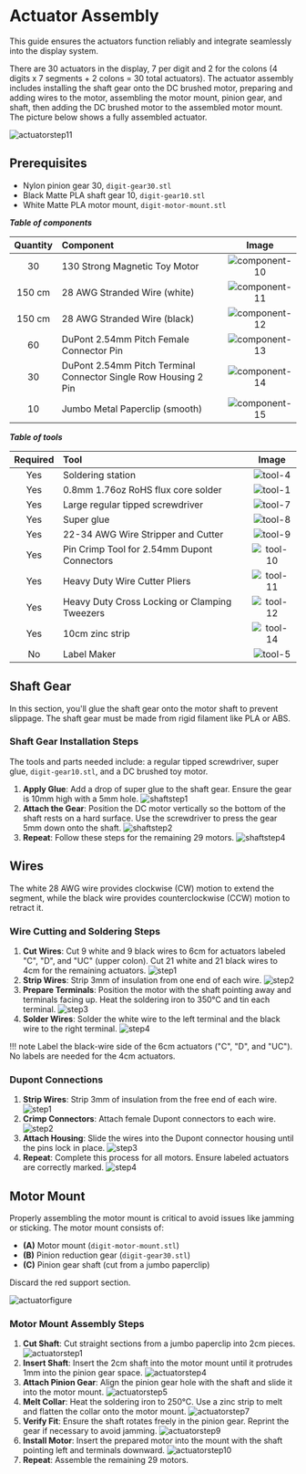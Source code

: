 # Actuator Assembly

This guide ensures the actuators function reliably and integrate seamlessly into the display system.

There are 30 actuators in the display, 7 per digit and 2 for the colons (4 digits x 7 segments + 2 colons = 30 total actuators). The actuator assembly includes installing the shaft gear onto the DC brushed motor, preparing and adding wires to the motor, assembling the motor mount, pinion gear, and shaft, then adding the DC brushed motor to the assembled motor mount. The picture below shows a fully assembled actuator.

![actuatorstep11](../img/actuator/11-actuator.webp)

## Prerequisites

- Nylon pinion gear 30, `digit-gear30.stl`
- Black Matte PLA shaft gear 10, `digit-gear10.stl`
- White Matte PLA motor mount, `digit-motor-mount.stl`

***Table of components***

| Quantity | Component | Image |
| :--: | :------| :-----: |
| 30 | 130 Strong Magnetic Toy Motor | ![component-10](../img/component/component-10.webp) |
| 150 cm | 28 AWG Stranded Wire (white) | ![component-11](../img/component/component-11.webp) |
| 150 cm | 28 AWG Stranded Wire (black) | ![component-12](../img/component/component-12.webp) |
| 60 | DuPont 2.54mm Pitch Female Connector Pin | ![component-13](../img/component/component-13.webp) |
| 30 | DuPont 2.54mm Pitch Terminal Connector Single Row Housing 2 Pin | ![component-14](../img/component/component-14.webp) |
| 10 | Jumbo Metal Paperclip (smooth) | ![component-15](../img/component/component-15.webp) |

***Table of tools***

| Required | Tool | Image |
| :---: | :------- | :---: |
| Yes | Soldering station    | ![tool-4](../img/tools/tool-4.webp) |
| Yes | 0.8mm 1.76oz RoHS flux core solder | ![tool-1](../img/tools/tool-1.webp) |
| Yes | Large regular tipped screwdriver | ![tool-7](../img/tools/tool-7.webp) |
| Yes | Super glue | ![tool-8](../img/tools/tool-8.webp) |
| Yes | 22-34 AWG Wire Stripper and Cutter | ![tool-9](../img/tools/tool-9.webp) |
| Yes | Pin Crimp Tool for 2.54mm Dupont Connectors | ![tool-10](../img/tools/tool-10.webp) |
| Yes | Heavy Duty Wire Cutter Pliers | ![tool-11](../img/tools/tool-11.webp) |
| Yes | Heavy Duty Cross Locking or Clamping Tweezers | ![tool-12](../img/tools/tool-12.webp) |
| Yes | 10cm zinc strip | ![tool-14](../img/tools/tool-14.webp) |
| No | Label Maker | ![tool-5](../img/tools/tool-5.webp) |

## Shaft Gear

In this section, you'll glue the shaft gear onto the motor shaft to prevent slippage. The shaft gear must be made from rigid filament like PLA or ABS.

### Shaft Gear Installation Steps

The tools and parts needed include: a regular tipped screwdriver, super glue, `digit-gear10.stl`, and a DC brushed toy motor.

1. **Apply Glue**: Add a drop of super glue to the shaft gear. Ensure the gear is 10mm high with a 5mm hole.
   ![shaftstep1](../img/motor-shaft-gear/2-motor-shaft-gear.webp)
1. **Attach the Gear**: Position the DC motor vertically so the bottom of the shaft rests on a hard surface. Use the screwdriver to press the gear 5mm down onto the shaft.
   ![shaftstep2](../img/motor-shaft-gear/3-motor-shaft-gear.webp)
1. **Repeat**: Follow these steps for the remaining 29 motors.
   ![shaftstep4](../img/motor-shaft-gear/4-motor-shaft-gear.webp)

## Wires

The white 28 AWG wire provides clockwise (CW) motion to extend the segment, while the black wire provides counterclockwise (CCW) motion to retract it.

### Wire Cutting and Soldering Steps

1. **Cut Wires**: Cut 9 white and 9 black wires to 6cm for actuators labeled "C", "D", and "UC" (upper colon). Cut 21 white and 21 black wires to 4cm for the remaining actuators.
   ![step1](../img/motor-wire/1-motor-wire.webp)
1. **Strip Wires**: Strip 3mm of insulation from one end of each wire.
   ![step2](../img/motor-wire/2-motor-wire.webp)
1. **Prepare Terminals**: Position the motor with the shaft pointing away and terminals facing up. Heat the soldering iron to 350°C and tin each terminal.
   ![step3](../img/motor-wire/3-motor-wire.webp)
1. **Solder Wires**: Solder the white wire to the left terminal and the black wire to the right terminal.
   ![step4](../img/motor-wire/4-motor-wire.webp)

!!! note
    Label the black-wire side of the 6cm actuators ("C", "D", and "UC"). No labels are needed for the 4cm actuators.

### Dupont Connections

1. **Strip Wires**: Strip 3mm of insulation from the free end of each wire.
   ![step1](../img/dupont-connections/1-motor-dupont-connection.webp)
1. **Crimp Connectors**: Attach female Dupont connectors to each wire.
   ![step2](../img/dupont-connections/2-motor-dupont-connection.webp)
1. **Attach Housing**: Slide the wires into the Dupont connector housing until the pins lock in place.
   ![step3](../img/dupont-connections/3-motor-dupont-connection.webp)
1. **Repeat**: Complete this process for all motors. Ensure labeled actuators are correctly marked.
   ![step4](../img/dupont-connections/4-motor-dupont-connection.webp)

## Motor Mount

Properly assembling the motor mount is critical to avoid issues like jamming or sticking. The motor mount consists of:
- **(A)** Motor mount (`digit-motor-mount.stl`)
- **(B)** Pinion reduction gear (`digit-gear30.stl`)
- **(C)** Pinion gear shaft (cut from a jumbo paperclip)

Discard the red support section.

![actuatorfigure](../img/actuator/motor-mount-figure.webp)

### Motor Mount Assembly Steps

1. **Cut Shaft**: Cut straight sections from a jumbo paperclip into 2cm pieces.
   ![actuatorstep1](../img/actuator/1-actuator.webp)
1. **Insert Shaft**: Insert the 2cm shaft into the motor mount until it protrudes 1mm into the pinion gear space.
   ![actuatorstep4](../img/actuator/4-actuator.webp)
1. **Attach Pinion Gear**: Align the pinion gear hole with the shaft and slide it into the motor mount.
   ![actuatorstep5](../img/actuator/5-actuator.webp)
1. **Melt Collar**: Heat the soldering iron to 250°C. Use a zinc strip to melt and flatten the collar onto the motor mount.
   ![actuatorstep7](../img/actuator/7-actuator.webp)
1. **Verify Fit**: Ensure the shaft rotates freely in the pinion gear. Reprint the gear if necessary to avoid jamming.
   ![actuatorstep9](../img/actuator/9-actuator.webp)
1. **Install Motor**: Insert the prepared motor into the mount with the shaft pointing left and terminals downward.
   ![actuatorstep10](../img/actuator/10-actuator.webp)
1. **Repeat**: Assemble the remaining 29 motors.
